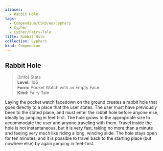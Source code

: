```yaml
---
aliases:
  - Rabbit Hole
tags:
  - Compendium/CSRD/en/Cyphers
  - Cypher
  - Cypher/Fairy-Tale
title: Rabbit Hole
collection: Cyphers
kind: Compendium
---
```

## Rabbit Hole  
>[!info] Stats  
> **Level:** 1d6  
> **Form:** Pocket Watch with an Empty Face  
> **Kind:** Fairy Tale
  
Laying the pocket watch facedown on the ground creates a rabbit hole that goes directly to a place that the user states. The user must have previously been to the stated place, and must enter the rabbit hole before anyone else, ideally by jumping in feet first. The hole grows to the appropriate size to accommodate the user and anyone traveling with them. Travel inside the hole is not instantaneous, but it is very fast, taking no more than a minute and feeling very much like riding a long, winding slide.  The hole stays open for ten minutes, and it is possible to travel back to the starting place (but nowhere else) by again jumping in feet-first.